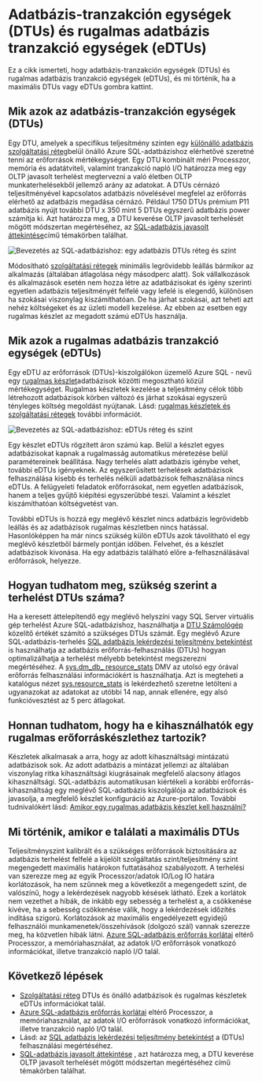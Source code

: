 <properties
    pageTitle="SQL-adatbázis: Mi az a DTU? | Microsoft Azure"
    description="Mi az Azure SQL-adatbázis ismertetése tranzakció mértékegysége."
    keywords="adatbázis-beállítások adatbázis teljesítménye"
    services="sql-database"
    documentationCenter=""
    authors="CarlRabeler"
    manager="jhubbard"
    editor="CarlRabeler"/>

<tags
    ms.service="sql-database"
    ms.devlang="na"
    ms.topic="get-started-article"
    ms.tgt_pltfrm="na"
    ms.workload="NA"
    ms.date="09/06/2016"
    ms.author="carlrab"/>

# <a name="explaining-database-transaction-units-dtus-and-elastic-database-transaction-units-edtus"></a>Adatbázis-tranzakción egységek (DTUs) és rugalmas adatbázis tranzakció egységek (eDTUs)

Ez a cikk ismerteti, hogy adatbázis-tranzakción egységek (DTUs) és rugalmas adatbázis tranzakció egységek (eDTUs), és mi történik, ha a maximális DTUs vagy eDTUs gombra kattint.  

## <a name="what-are-database-transaction-units-dtus"></a>Mik azok az adatbázis-tranzakción egységek (DTUs)

Egy DTU, amelyek a specifikus teljesítmény szinten egy [különálló adatbázis szolgáltatási réteg](sql-database-service-tiers.md#standalone-database-service-tiers-and-performance-levels)belül önálló Azure SQL-adatbázishoz elérhetővé szeretné tenni az erőforrások mértékegységet. Egy DTU kombinált méri Processzor, memória és adatátviteli, valamint tranzakció napló I/O határozza meg egy OLTP javasolt terhelést megtervezni a való életben OLTP munkaterhelésekből jellemző arány az adatokat. A DTUs cérnázó teljesítményével kapcsolatos adatbázis növelésével megfelel az erőforrás elérhető az adatbázis megadása cérnázó. Például 1750 DTUs prémium P11 adatbázis nyújt további DTU x 350 mint 5 DTUs egyszerű adatbázis power számítja ki. Azt határozza meg, a DTU keverése OLTP javasolt terhelését mögött módszertan megértéséhez, az [SQL-adatbázis javasolt áttekintése](sql-database-benchmark-overview.md)című témakörben találhat.

![Bevezetés az SQL-adatbázishoz: egy adatbázis DTUs réteg és szint](./media/sql-database-what-is-a-dtu/single_db_dtus.png)

Módosítható [szolgáltatási rétegek](sql-database-scale-up.md) minimális legrövidebb leállás bármikor az alkalmazás (általában átlagolása négy másodperc alatt). Sok vállalkozások és alkalmazások esetén nem hozza létre az adatbázisokat és igény szerinti egyetlen adatbázis teljesítményét felfelé vagy lefelé is elegendő, különösen ha szokásai viszonylag kiszámíthatóan. De ha járhat szokásai, azt teheti azt nehéz költségeket és az üzleti modell kezelése. Az ebben az esetben egy rugalmas készlet az megadott számú eDTUs használja.

## <a name="what-are-elastic-database-transaction-units-edtus"></a>Mik azok a rugalmas adatbázis tranzakció egységek (eDTUs)

Egy eDTU az erőforrások (DTUs)-kiszolgálókon üzemelő Azure SQL - nevű egy [rugalmas készlet](sql-database-elastic-pool.png)adatbázisok közötti megosztható közül mértékegységet. Rugalmas készletek kezelése a teljesítmény célok több létrehozott adatbázisok körben változó és járhat szokásai egyszerű tényleges költség megoldást nyújtanak. Lásd: [rugalmas készletek és szolgáltatási rétegek](sql-database-service-tiers.md#elastic-pool-service-tiers-and-performance-in-edtus) további információt.

![Bevezetés az SQL-adatbázishoz: eDTUs réteg és szint](./media/sql-database-what-is-a-dtu/sqldb_elastic_pools.png)

Egy készlet eDTUs rögzített áron számú kap. Belül a készlet egyes adatbázisokat kapnak a rugalmasság automatikus méretezése belül paramétereinek beállítása. Nagy terhelés alatt adatbázis igénybe vehet, további eDTUs igényeknek. Az egyszerűsített terhelések adatbázisok felhasználása kisebb és terhelés nélküli adatbázisok felhasználása nincs eDTUs. A felügyeleti feladatok erőforrásokat, nem egyetlen adatbázisok, hanem a teljes gyűjtő kiépítési egyszerűbbé teszi. Valamint a készlet kiszámíthatóan költségvetést van.

További eDTUs is hozzá egy meglévő készlet nincs adatbázis legrövidebb leállás és az adatbázisok rugalmas készletben nincs hatással. Hasonlóképpen ha már nincs szükség külön eDTUs azok távolítható el egy meglévő készletből bármely pontján időben. Felvehet, és a készlet adatbázisok kivonása. Ha egy adatbázis található előre a-felhasználásával erőforrások, helyezze.

## <a name="how-can-i-determine-the-number-of-dtus-needed-by-my-workload"></a>Hogyan tudhatom meg, szükség szerint a terhelést DTUs száma?

Ha a keresett áttelepítendő egy meglévő helyszíni vagy SQL Server virtuális gép terhelést Azure SQL-adatbázishoz, használhatja a [DTU Számológép](http://dtucalculator.azurewebsites.net/) közelítő értékét számító a szükséges DTUs számát. Egy meglévő Azure SQL-adatbázis-terhelés [SQL adatbázis lekérdezési teljesítmény betekintést](sql-database-query-performance.md) is használhatja az adatbázis erőforrás-felhasználás (DTUs) hogyan optimalizálhatja a terhelést mélyebb betekintést megszerezni megértéséhez. A [sys.dm_db_ resource_stats](https://msdn.microsoft.com/library/dn800981.aspx) DMV az utolsó egy órával erőforrás felhasználási információkért is használhatja. Azt is megteheti a katalógus nézet [sys.resource_stats](http://msdn.microsoft.com/library/dn269979.aspx) is lekérdezhető szeretne letölteni a ugyanazokat az adatokat az utóbbi 14 nap, annak ellenére, egy alsó funkcióvesztést az 5 perc átlagokat.

## <a name="how-do-i-know-if-i-could-benefit-from-an-elastic-pool-of-resources"></a>Honnan tudhatom, hogy ha e kihasználhatók egy rugalmas erőforráskészlethez tartozik?

Készletek alkalmasak a arra, hogy az adott kihasználtsági mintázatú adatbázisok sok. Az adott adatbázis a mintázat jellemzi az általában viszonylag ritka kihasználtsági kiugrásainak megfelelő alacsony átlagos kihasználtsági. SQL-adatbázis automatikusan kiértékeli a korábbi erőforrás-kihasználtság egy meglévő SQL-adatbázis kiszolgálója az adatbázisok és javasolja, a megfelelő készlet konfiguráció az Azure-portálon. További tudnivalókért lásd: [Amikor egy rugalmas adatbázis készlet kell használni?](sql-database-elastic-pool-guidance.md)

## <a name="what-happens-when-i-hit-my-maximum-dtus"></a>Mi történik, amikor e találati a maximális DTUs

Teljesítményszint kalibrált és a szükséges erőforrások biztosítására az adatbázis terhelést felfelé a kijelölt szolgáltatás szint/teljesítmény szint megengedett maximális határokon futtatásához szabályozott. A terhelési van szerezze meg az egyik Processzor/adatok IO/Log IO határa korlátozások, ha nem szűnnek meg a következőt a megengedett szint, de valószínű, hogy a lekérdezések nagyobb késések látható. Ezek a korlátok nem vezethet a hibák, de inkább egy sebesség a terhelést a, a csökkenése kivéve, ha a sebesség csökkenése válik, hogy a lekérdezések időzítés indítása szigorú. Korlátozások az maximális engedélyezett egyidejű felhasználói munkamenetek/összehívások (dolgozó szál) vannak szerezze meg, ha közvetlen hibák látni. [Azure SQL-adatbázis erőforrás korlátai](sql-database-resource-limits.md) eltérő Processzor, a memóriahasználat, az adatok I/O erőforrások vonatkozó információkat, illetve tranzakció napló I/O talál.

## <a name="next-steps"></a>Következő lépések

- [Szolgáltatási réteg](sql-database-service-tiers.md) DTUs és önálló adatbázisok és rugalmas készletek eDTUs információkat talál.
- [Azure SQL-adatbázis erőforrás korlátai](sql-database-resource-limits.md) eltérő Processzor, a memóriahasználat, az adatok I/O erőforrások vonatkozó információkat, illetve tranzakció napló I/O talál.
- Lásd: az [SQL adatbázis lekérdezési teljesítmény betekintést](sql-database-query-performance.md) a (DTUs) felhasználási megértéséhez.
- [SQL-adatbázis javasolt áttekintése](sql-database-benchmark-overview.md) , azt határozza meg, a DTU keverése OLTP javasolt terhelését mögött módszertan megértéséhez című témakörben találhat.
